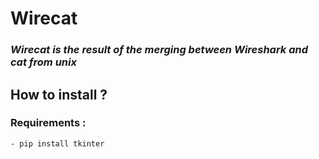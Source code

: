 # **Wirecat** 

### *Wirecat is the result of the merging between **Wireshark** and **cat** from unix*
## How to install ?
### Requirements :

```
- pip install tkinter
```